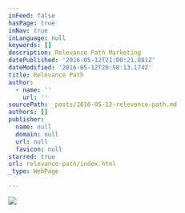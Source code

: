 ```yaml
---
inFeed: false
hasPage: true
inNav: true
inLanguage: null
keywords: []
description: Relevance Path Marketing
datePublished: '2016-05-12T21:00:21.881Z'
dateModified: '2016-05-12T20:58:13.174Z'
title: Relevance Path
author:
  - name: ''
    url: ''
sourcePath: _posts/2016-05-12-relevance-path.md
authors: []
publisher:
  name: null
  domain: null
  url: null
  favicon: null
starred: true
url: relevance-path/index.html
_type: WebPage

---
```

![](https://s3-us-west-2.amazonaws.com/the-grid-img/p/abe78b201d4c4aa1b1b56066628d3b8b1936dafa.png)